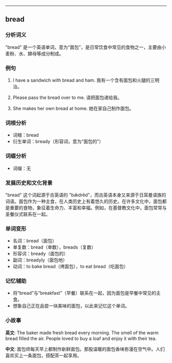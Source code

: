 
---------------
## bread
### 分析词义
"bread" 是一个英语单词，意为“面包”，是日常饮食中常见的食物之一，主要由小麦粉、水、酵母等成分制成。

### 例句
1. I have a sandwich with bread and ham.
   我有一个含有面包和火腿的三明治。
   
2. Please pass the bread over to me.
   请把面包递给我。
   
3. She makes her own bread at home.
   她在家自己制作面包。

### 词根分析
- 词根：bread
- 衍生单词：bready（形容词，意为“面包的”）

### 词缀分析
- 词缀：无

### 发展历史和文化背景
"bread" 这个词起源于古英语的 "bǣdrēd"，而古英语本身又来源于日耳曼语族的词语。面包作为一种主食，在人类历史上有着悠久的历史。在许多文化中，面包都是重要的食物，象征着生命力、丰富和幸福。例如，在基督教文化中，面包常常与圣餐仪式联系在一起。

### 单词变形
- 名词：bread（面包）
- 单复数：bread（单数），breads（复数）
- 形容词：bready（面包的）
- 副词：breadyly（面包地）
- 动词：to bake bread（烤面包），to eat bread（吃面包）

### 记忆辅助
- 将“bread”与“breakfast”（早餐）联系在一起，因为面包是早餐中常见的主食。
- 想象自己正在品尝一块美味的面包，以此来记忆这个单词。

### 小故事
**英文**:
The baker made fresh bread every morning. The smell of the warm bread filled the air. People loved to buy a loaf and enjoy it with their tea.

**中文**:
面包师每天早上都制作新鲜面包。那股温暖的面包香味弥漫在空气中。人们喜欢买上一条面包，搭配茶一起享用。

